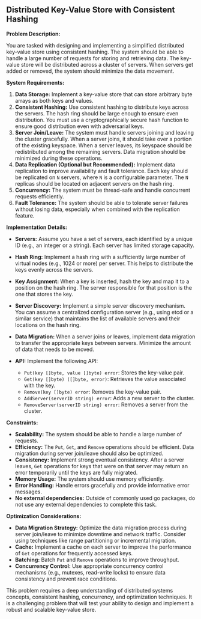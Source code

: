 ## Distributed Key-Value Store with Consistent Hashing

**Problem Description:**

You are tasked with designing and implementing a simplified distributed key-value store using consistent hashing.  The system should be able to handle a large number of requests for storing and retrieving data. The key-value store will be distributed across a cluster of servers. When servers get added or removed, the system should minimize the data movement.

**System Requirements:**

1.  **Data Storage:** Implement a key-value store that can store arbitrary byte arrays as both keys and values.
2.  **Consistent Hashing:**  Use consistent hashing to distribute keys across the servers.  The hash ring should be large enough to ensure even distribution. You must use a cryptographically secure hash function to ensure good distribution even with adversarial keys.
3.  **Server Join/Leave:** The system must handle servers joining and leaving the cluster gracefully. When a server joins, it should take over a portion of the existing keyspace. When a server leaves, its keyspace should be redistributed among the remaining servers. Data migration should be minimized during these operations.
4.  **Data Replication (Optional but Recommended):** Implement data replication to improve availability and fault tolerance. Each key should be replicated on `N` servers, where `N` is a configurable parameter. The `N` replicas should be located on adjacent servers on the hash ring.
5.  **Concurrency:**  The system must be thread-safe and handle concurrent requests efficiently.
6.  **Fault Tolerance:**  The system should be able to tolerate server failures without losing data, especially when combined with the replication feature.

**Implementation Details:**

*   **Servers:** Assume you have a set of servers, each identified by a unique ID (e.g., an integer or a string).  Each server has limited storage capacity.
*   **Hash Ring:** Implement a hash ring with a sufficiently large number of virtual nodes (e.g., 1024 or more) per server. This helps to distribute the keys evenly across the servers.
*   **Key Assignment:** When a key is inserted, hash the key and map it to a position on the hash ring. The server responsible for that position is the one that stores the key.
*   **Server Discovery:**  Implement a simple server discovery mechanism. You can assume a centralized configuration server (e.g., using etcd or a similar service) that maintains the list of available servers and their locations on the hash ring.
*   **Data Migration:** When a server joins or leaves, implement data migration to transfer the appropriate keys between servers. Minimize the amount of data that needs to be moved.
*   **API:** Implement the following API:

    *   `Put(key []byte, value []byte) error`: Stores the key-value pair.
    *   `Get(key []byte) ([]byte, error)`: Retrieves the value associated with the key.
    *   `Remove(key []byte) error`: Removes the key-value pair.
    *   `AddServer(serverID string) error`: Adds a new server to the cluster.
    *   `RemoveServer(serverID string) error`: Removes a server from the cluster.

**Constraints:**

*   **Scalability:** The system should be able to handle a large number of requests.
*   **Efficiency:**  The `Put`, `Get`, and `Remove` operations should be efficient. Data migration during server join/leave should also be optimized.
*   **Consistency:** Implement strong eventual consistency. After a server leaves, `Get` operations for keys that were on that server may return an error temporarily until the keys are fully migrated.
*   **Memory Usage:** The system should use memory efficiently.
*   **Error Handling:** Handle errors gracefully and provide informative error messages.
*   **No external dependencies:** Outside of commonly used go packages, do not use any external dependencies to complete this task.

**Optimization Considerations:**

*   **Data Migration Strategy:** Optimize the data migration process during server join/leave to minimize downtime and network traffic. Consider using techniques like range partitioning or incremental migration.
*   **Cache:** Implement a cache on each server to improve the performance of `Get` operations for frequently accessed keys.
*   **Batching:** Batch `Put` and `Remove` operations to improve throughput.
*   **Concurrency Control:**  Use appropriate concurrency control mechanisms (e.g., mutexes, read-write locks) to ensure data consistency and prevent race conditions.

This problem requires a deep understanding of distributed systems concepts, consistent hashing, concurrency, and optimization techniques.  It is a challenging problem that will test your ability to design and implement a robust and scalable key-value store.
